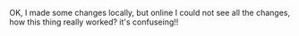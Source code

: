 OK, I made some changes locally, but online I could not see all the changes, how this thing really worked? it's confuseing!!